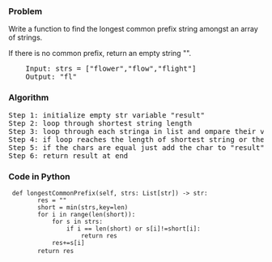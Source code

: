<h3> Problem </h3>
Write a function to find the longest common prefix string amongst an array of strings.

If there is no common prefix, return an empty string "".

<pre>
    Input: strs = ["flower","flow","flight"]
    Output: "fl"
</pre>

<h3> Algorithm </h3>
<pre>
Step 1: initialize empty str variable "result"
Step 2: loop through shortest string length 
Step 3: loop through each stringa in list and ompare their values with the shortest one
Step 4: if loop reaches the length of shortest string or the values are'nt equal anymore then return result
Step 5: if the chars are equal just add the char to "result"
Step 6: return result at end 
</pre>

<h3> Code in Python </h3>

<pre><code> def longestCommonPrefix(self, strs: List[str]) -> str:
        res = ""
        short = min(strs,key=len)
        for i in range(len(short)):
            for s in strs:
                if i == len(short) or s[i]!=short[i]:
                    return res
            res+=s[i]
        return res </code> </pre>
